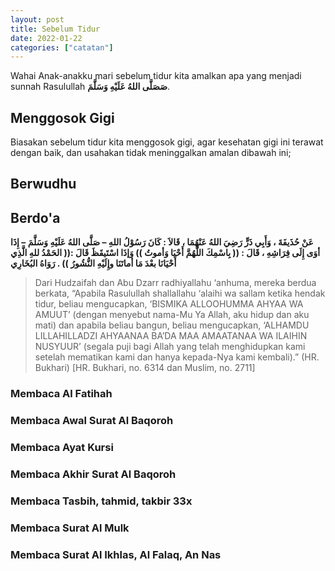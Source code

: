 ```yaml
---
layout: post
title: Sebelum Tidur
date: 2022-01-22
categories: ["catatan"]
---
```


Wahai Anak-anakku mari sebelum tidur kita amalkan apa yang menjadi sunnah Rasulullah **صَصَلَّى اللهُ عَلَيْهِ وَسَلَّمَ**. 
## Menggosok Gigi
Biasakan sebelum tidur kita menggosok gigi, agar kesehatan gigi ini terawat dengan baik, dan usahakan tidak meninggalkan amalan dibawah ini;
## Berwudhu
## Berdo'a
**عَنْ حُذَيفَةَ ، وَأَبِي ذَرٍّ رَضِيَ اللهُ عَنْهُمَا ، قَالاَ : كَانَ رَسُوْلُ اللهِ – صَلَّى اللهُ عَلَيْهِ وَسَلَّمَ – إِذَا أوَى إِلَى فِرَاشِهِ ، قَالَ : (( بِاسْمِكَ اللَّهُمَّ أَحْيَا وَأموتُ )) وَإذَا اسْتَيقَظَ قَالَ :(( الحَمْدُ للهِ الَّذِي أَحْيَانَا بعْدَ مَا أماتَنَا وإِلَيْهِ النُّشُورُ )) . رَوَاهُ البُخَارِي**

> Dari Hudzaifah dan Abu Dzarr radhiyallahu ‘anhuma, mereka berdua berkata, “Apabila Rasulullah shallallahu ‘alaihi wa sallam ketika hendak tidur, beliau mengucapkan, ‘BISMIKA ALLOOHUMMA AHYAA WA AMUUT’ (dengan menyebut nama-Mu Ya Allah, aku hidup dan aku mati) dan apabila beliau bangun, beliau mengucapkan, ‘ALHAMDU LILLAHILLADZI AHYAANAA BA’DA MAA AMAATANAA WA ILAIHIN NUSYUUR’ (segala puji bagi Allah yang telah menghidupkan kami setelah mematikan kami dan hanya kepada-Nya kami kembali).” (HR. Bukhari) [HR. Bukhari, no. 6314 dan Muslim, no. 2711]
### Membaca Al Fatihah
### Membaca Awal Surat Al Baqoroh
### Membaca Ayat Kursi
### Membaca Akhir Surat Al Baqoroh
### Membaca Tasbih, tahmid, takbir 33x
### Membaca Surat Al Mulk
### Membaca Surat Al Ikhlas, Al Falaq, An Nas
